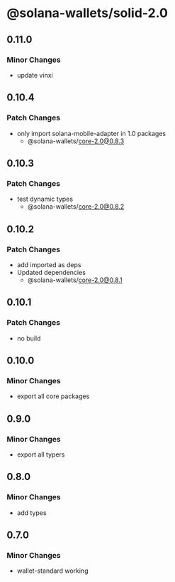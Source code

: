 # @solana-wallets/solid-2.0

## 0.11.0

### Minor Changes

- update vinxi

## 0.10.4

### Patch Changes

- only import solana-mobile-adapter in 1.0 packages
  - @solana-wallets/core-2.0@0.8.3

## 0.10.3

### Patch Changes

- test dynamic types
  - @solana-wallets/core-2.0@0.8.2

## 0.10.2

### Patch Changes

- add imported as deps
- Updated dependencies
  - @solana-wallets/core-2.0@0.8.1

## 0.10.1

### Patch Changes

- no build

## 0.10.0

### Minor Changes

- export all core packages

## 0.9.0

### Minor Changes

- export all typers

## 0.8.0

### Minor Changes

- add types

## 0.7.0

### Minor Changes

- wallet-standard working
